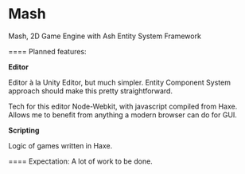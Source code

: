 Mash
====

Mash, 2D Game Engine with Ash Entity System Framework


====
Planned features:

**Editor**

Editor à la Unity Editor, but much simpler. Entity Component System approach should make this pretty straightforward.

Tech for this editor
Node-Webkit, with javascript compiled from Haxe. Allows me to benefit from anything a modern browser can do for GUI.

**Scripting**

Logic of games written in Haxe.



====
Expectation: A lot of work to be done.

